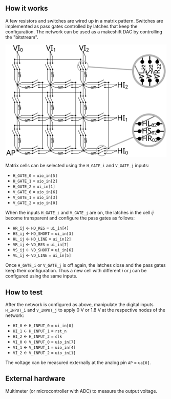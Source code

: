 ## How it works

A few resistors and switches are wired up in a matrix pattern.
Switches are implemented as pass gates controlled by latches that keep the configuration.
The network can be used as a makeshift DAC by controlling the "bitstream".

![Circuit diagram](circuit.svg)

Matrix cells can be selected using the `H_GATE_i` and `V_GATE_j` inputs:

* `H_GATE_0` = `uio_in[5]`
* `H_GATE_1` = `uio_in[2]`
* `H_GATE_2` = `ui_in[1]`
* `V_GATE_0` = `uio_in[6]`
* `V_GATE_1` = `uio_in[3]`
* `V_GATE_2` = `uio_in[0]`

When the inputs `H_GATE_i` and `V_GATE_j` are on, the latches in the 
cell _ij_ become transparent and configure the pass gates as follows:

* `HR_ij` ← `HD_RES` = `ui_in[4]`
* `HS_ij` ← `HD_SHORT` = `ui_in[3]`
* `HL_ij` ← `HD_LINE` = `ui_in[2]`
* `VR_ij` ← `VD_RES` = `ui_in[7]`
* `VS_ij` ← `VD_SHORT` = `ui_in[6]`
* `VL_ij` ← `VD_LINE` = `ui_in[5]`

Once `H_GATE_i` or `V_GATE_j` is off again, the latches close and the
pass gates keep their configuration. Thus a new cell with different
_i_ or _j_ can be configured using the same inputs.
 
## How to test

After the network is configured as above, manipulate the digital inputs
`H_INPUT_i` and `V_INPUT_j` to apply 0 V or 1.8 V at the respective nodes
of the network:

* `HI_0` ← `H_INPUT_0` = `ui_in[0]`
* `HI_1` ← `H_INPUT_1` = `rst_n`
* `HI_2` ← `H_INPUT_2` = `clk`
* `VI_0` ← `V_INPUT_0` = `uio_in[7]`
* `VI_1` ← `V_INPUT_1` = `uio_in[4]`
* `VI_2` ← `V_INPUT_2` = `uio_in[1]`

The voltage can be measured externally at the analog pin `AP` = `ua[0]`.

## External hardware

Multimeter (or microcontroller with ADC) to measure the output voltage.
